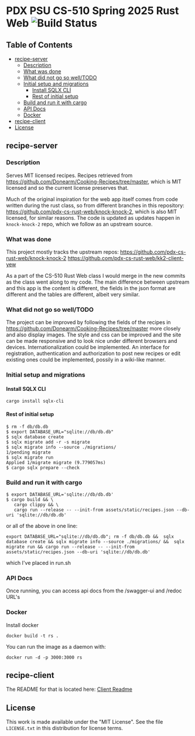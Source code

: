 # PDX PSU CS-510 Spring 2025 Rust Web ![Build Status](https://github.com/sashetov/recipe-server/actions/workflows/rust.yml/badge.svg)
## Table of Contents

- [recipe-server](#recipe-server)
  - [Description](#description)
  - [What was done](#what-was-done)
  - [What did not go so well/TODO](#what-did-not-go-so-well/todo)
  - [Initial setup and migrations](#initial-setup-and-migrations)
    - [Install SQLX CLI](#install-sqlx-cli)
    - [Rest of initial setup](#rest-of-initial-setup)
  - [Build and run it with cargo](#build-and-run-it-with-cargo)
  - [API Docs](#api-docs)
  - [Docker](#docker)
- [recipe-client](#recipe-client)
- [License](#license)

## recipe-server
### Description

Serves MIT licensed recipes. Recipes retrieved from https://github.com/Donearm/Cooking-Recipes/tree/master, which is MIT licensed and so the current license preserves that.

Much of the original inspiration for the web app itself comes from code written during the rust class, so from different branches in this repository: https://github.com/pdx-cs-rust-web/knock-knock-2, which is also MIT licensed, for similar reasons. The code is updated as updates happen in `knock-knock-2` repo, which we follow as an upstream source.

### What was done

This project mostly tracks the upstream repos:
https://github.com/pdx-cs-rust-web/knock-knock-2
https://github.com/pdx-cs-rust-web/kk2-client-yew

As a part of the CS-510 Rust Web class I would merge in the new commits as the class went along to my code.
The main difference between upstream and this app is the content is different, the fields in the json format are different and the tables are different, albeit very similar.

### What did not go so well/TODO

The project can be improved by following the fields of the recipes in https://github.com/Donearm/Cooking-Recipes/tree/master more closely and also display images.
The style and css can be improved and the site can be made responsive and to look nice under different browsers and devices.
Internationalization could be implemented.
An interface for registration, authentication and authorization to post new recipes or edit existing ones could be implemented, possily in a wiki-like manner.

### Initial setup and migrations

#### Install SQLX CLI
```
cargo install sqlx-cli
```

#### Rest of initial setup
```
$ rm -f db/db.db
$ export DATABASE_URL="sqlite://db/db.db"
$ sqlx database create
$ sqlx migrate add -r -s migrate
$ sqlx migrate info --source ./migrations/
1/pending migrate
$ sqlx migrate run
Applied 1/migrate migrate (9.779057ms)
$ cargo sqlx prepare --check
```

### Build and run it with cargo
```
$ export DATABASE_URL='sqlite://db/db.db'
$ cargo build && \
   cargo clippy && \
   cargo run --release -- --init-from assets/static/recipes.json --db-uri 'sqlite://db/db.db'
```
or all of the above in one line:
```
export DATABASE_URL="sqlite://db/db.db"; rm -f db/db.db &&  sqlx database create && sqlx migrate info --source ./migrations/ &&  sqlx migrate run && cargo run --release -- --init-from assets/static/recipes.json --db-uri 'sqlite://db/db.db'
```
which I've placed in run.sh

### API Docs
Once running, you can access api docs from the /swagger-ui and /redoc URL's

### Docker
Install docker
```
docker build -t rs .
```
You can run the image as a daemon with:

```
docker run -d -p 3000:3000 rs
```
## recipe-client
The README for that is located here: [Client Readme](./client/README.md)

## License

This work is made available under the "MIT License". See the file `LICENSE.txt` in this distribution for license terms.
